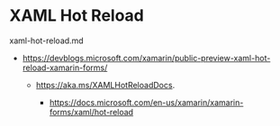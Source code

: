 # XAML Hot Reload

xaml-hot-reload.md

*   https://devblogs.microsoft.com/xamarin/public-preview-xaml-hot-reload-xamarin-forms/

    *   https://aka.ms/XAMLHotReloadDocs.

        *   https://docs.microsoft.com/en-us/xamarin/xamarin-forms/xaml/hot-reload


